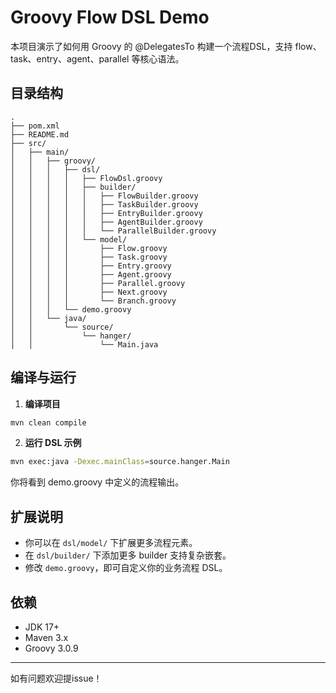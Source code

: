 # Groovy Flow DSL Demo

本项目演示了如何用 Groovy 的 @DelegatesTo 构建一个流程DSL，支持 flow、task、entry、agent、parallel 等核心语法。

## 目录结构

```
.
├── pom.xml
├── README.md
├── src/
│   ├── main/
│   │   ├── groovy/
│   │   │   ├── dsl/
│   │   │   │   ├── FlowDsl.groovy
│   │   │   │   ├── builder/
│   │   │   │   │   ├── FlowBuilder.groovy
│   │   │   │   │   ├── TaskBuilder.groovy
│   │   │   │   │   ├── EntryBuilder.groovy
│   │   │   │   │   ├── AgentBuilder.groovy
│   │   │   │   │   └── ParallelBuilder.groovy
│   │   │   │   └── model/
│   │   │   │       ├── Flow.groovy
│   │   │   │       ├── Task.groovy
│   │   │   │       ├── Entry.groovy
│   │   │   │       ├── Agent.groovy
│   │   │   │       ├── Parallel.groovy
│   │   │   │       ├── Next.groovy
│   │   │   │       └── Branch.groovy
│   │   │   └── demo.groovy
│   │   └── java/
│   │       └── source/
│   │           └── hanger/
│   │               └── Main.java
```

## 编译与运行

1. **编译项目**

```bash
mvn clean compile
```

2. **运行 DSL 示例**

```bash
mvn exec:java -Dexec.mainClass=source.hanger.Main
```

你将看到 demo.groovy 中定义的流程输出。

## 扩展说明

- 你可以在 `dsl/model/` 下扩展更多流程元素。
- 在 `dsl/builder/` 下添加更多 builder 支持复杂嵌套。
- 修改 `demo.groovy`，即可自定义你的业务流程 DSL。

## 依赖

- JDK 17+
- Maven 3.x
- Groovy 3.0.9

---
如有问题欢迎提issue！ 